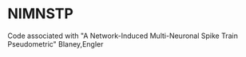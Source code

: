 # NIMNSTP
Code associated with "A Network-Induced Multi-Neuronal Spike Train Pseudometric" Blaney,Engler
